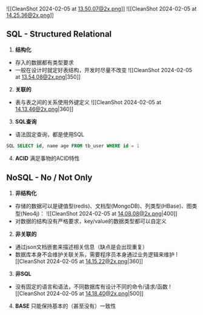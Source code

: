![[CleanShot 2024-02-05 at 13.50.07@2x.png]]
![[CleanShot 2024-02-05 at 14.25.36@2x.png]]
## SQL - Structured Relational
1. **结构化**
- 存入的数据都有类型要求
- 一般在设计时就定好表结构，开发时尽量不改变
![[CleanShot 2024-02-05 at 13.54.08@2x.png|350]]
2. **关联的**
- 表与表之间的关系使用外键定义
![[CleanShot 2024-02-05 at 14.13.46@2x.png|360]]
3. **SQL查询**
- 语法固定查询，都是使用SQL
```sql
SQL SELECT id, name age FROM tb_user WHERE id = 1
```

4. **ACID**
满足事物的ACID特性
## NoSQL - No / Not Only
1.  **非结构化**
- 存储的数据可以是键值型(redis)、文档型(MongoDB)、列类型(HBase)、图类型(Neo4j)：
![[CleanShot 2024-02-05 at 14.08.08@2x.png|400]]
- 对数据的结构没有严格要求，key/value的数据类型都可以自定义

2. **非关联的**
- 通过json文档嵌套来描述相关信息（缺点是会出现重复）
- 数据库本身不会维护关联关系，需要程序员本身通过业务逻辑来维护
![[CleanShot 2024-02-05 at 14.15.22@2x.png|360]]
3. **非SQL**
- 没有固定的语言和语法，不同数据库有设计不同的命令/请求/函数
![[CleanShot 2024-02-05 at 14.18.40@2x.png|500]]
4. **BASE**
只能保持基本的（甚至没有）一致性
